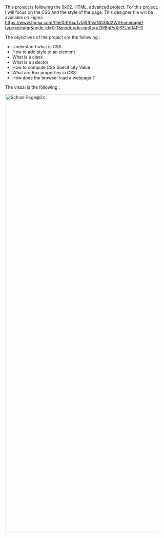 This project is following the 0x02. HTML, advanced project.
For this project, I will focus on the CSS and the style of the page.
This designer file will be available on Figma.
https://www.figma.com/file/XrEAsu1vQj5fhVaNG38d2W/Homepage?type=design&node-id=0-1&mode=design&t=uZMBgPvXl63UpR4P-0

The objectives of the project are the following :
- Understand what is CSS
- How to add style to an element
- What is a class
- What is a selector
- How to compute CSS Specificity Value
- What are Box properties in CSS
- How does the browser load a webpage ?

The visual is the following :

<img width="1440" alt="School Page@2x" src="https://github.com/simonrichard-dev/holbertonschool-web-development/assets/90547332/3aed503f-4d50-4298-ae80-a99550213dda">